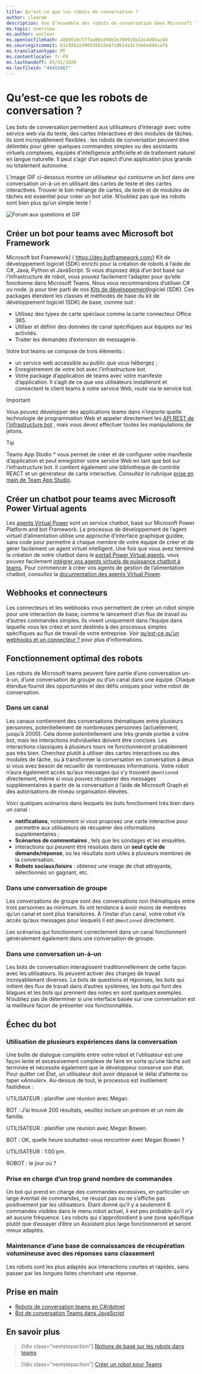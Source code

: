 ```yaml
---
title: Qu’est-ce que les robots de conversation ?
author: clearab
description: Vue d’ensemble des robots de conversation dans Microsoft Teams.
ms.topic: overview
ms.author: anclear
ms.openlocfilehash: a88d516c57faa96e29de3e786910a13c4d65ac84
ms.sourcegitcommit: 61c93b22490526b1de87c0b14a3c7eb6e046caf6
ms.translationtype: MT
ms.contentlocale: fr-FR
ms.lasthandoff: 05/31/2020
ms.locfileid: "44453867"
---
```

# <a name="what-are-conversational-bots"></a>Qu’est-ce que les robots de conversation ?

Les bots de conversation permettent aux utilisateurs d’interagir avec votre service web via du texte, des cartes interactives et des modules de tâches. Ils sont incroyablement flexibles : les robots de conversation peuvent être délimités pour gérer quelques commandes simples ou des assistants virtuels complexes, équipés d’intelligence artificielle et de traitement naturel en langue naturelle. Il peut s’agir d’un aspect d’une application plus grande ou totalement autonome.

L’image GIF ci-dessous montre un utilisateur qui contourne un bot dans une conversation un-à-un en utilisant des cartes de texte et des cartes interactives. Trouver le bon mélange de cartes, de texte et de modules de tâches est essentiel pour créer un bot utile. N’oubliez pas que les robots sont bien plus qu’un simple texte !

![Forum aux questions et GIF](~/assets/images/FAQPlusEndUser.gif)

## <a name="build--a-bot-for-teams-with-the-microsoft-bot-framework"></a>Créer un bot pour teams avec Microsoft bot Framework

Microsoft bot Framework] ( https://dev.botframework.com/) Kit de développement logiciel (SDK) enrichi pour la création de robots à l’aide de C#, Java, Python et JavaScript. Si vous disposez déjà d’un bot basé sur l’infrastructure de robot, vous pouvez facilement l’adapter pour qu’elle fonctionne dans Microsoft Teams. Nous vous recommandons d’utiliser C# ou node. js pour tirer parti de nos [Kits de développement](/microsoftteams/platform/#pivot=sdk-tools)logiciel (SDK). Ces packages étendent les classes et méthodes de base du kit de développement logiciel (SDK) de base, comme suit :

* Utilisez des types de carte spéciaux comme la carte connecteur Office 365.
* Utiliser et définir des données de canal spécifiques aux équipes sur les activités.
* Traiter les demandes d’extension de messagerie.

Votre bot teams se compose de trois éléments :

* un service web accessible au public que vous hébergez ;
* Enregistrement de votre bot avec l’infrastructure bot.
* Votre package d’application de teams avec votre manifeste d’application. Il s’agit de ce que vos utilisateurs installeront et connectent le client teams à votre service Web, routé via le service bot.

> [!IMPORTANT]
> Vous pouvez développer des applications teams dans n’importe quelle technologie de programmation Web et appeler directement les [API REST de l’infrastructure bot](/bot-framework/rest-api/bot-framework-rest-overview) , mais vous devez effectuer toutes les manipulations de jetons.

> [!TIP]
> Teams App Studio * vous permet de créer et de configurer votre manifeste d’application et peut enregistrer votre service Web en tant que bot sur l’infrastructure bot. Il contient également une bibliothèque de contrôle REACT et un générateur de carte interactive. *Consultez la rubrique* [prise en main de Team App Studio](~/concepts/build-and-test/app-studio-overview.md).

## <a name="create-a-chatbot-for-teams-with-microsoft-power-virtual-agents"></a>Créer un chatbot pour teams avec Microsoft Power Virtual agents

Les [agents Virtual Power](/power-virtual-agents/fundamentals-what-is-power-virtual-agents) sont un service chatbot, basé sur Microsoft Power Platform and bot Framework.  Le processus de développement de l’agent virtuel d’alimentation utilise une approche d’interface graphique guidée, sans code pour permettre à chaque membre de votre équipe de créer et de gérer facilement un agent virtuel intelligent.  Une fois que vous avez terminé la création de votre chatbot dans le [portail Power Virtual agents](https://powervirtualagents.microsoft.com), vous pouvez facilement [intégrer vos agents virtuels de puissance chatbot à teams](how-to/add-power-virtual-agents-bot-to-teams.md). Pour commencer à créer vos agents de gestion de l’alimentation chatbot, *consultez* la [documentation des agents Virtual Power](https://docs.microsoft.com/power-virtual-agents/).

## <a name="webhooks-and-connectors"></a>Webhooks et connecteurs

Les connecteurs et les webhooks vous permettent de créer un robot simple pour une interaction de base, comme le lancement d’un flux de travail ou d’autres commandes simples. Ils vivent uniquement dans l’équipe dans laquelle vous les créez et sont destinés à des processus simples spécifiques au flux de travail de votre entreprise. *Voir* [qu’est-ce qu’un webhooks et un connecteur ?](~/webhooks-and-connectors/what-are-webhooks-and-connectors.md) pour plus d’informations.

## <a name="where-bots-work-best"></a>Fonctionnement optimal des robots

Les robots de Microsoft teams peuvent faire partie d’une conversation un-à-un, d’une conversation de groupe ou d’un canal dans une équipe. Chaque étendue fournit des opportunités et des défis uniques pour votre robot de conversation.

### <a name="in-a-channel"></a>Dans un canal

Les canaux contiennent des conversations thématiques entre plusieurs personnes, potentiellement de nombreuses personnes (actuellement, jusqu’à 2000). Cela donne potentiellement une très grande portée à votre bot, mais les interactions individuelles doivent être concises. Les interactions classiques à plusieurs tours ne fonctionneront probablement pas très bien. Cherchez plutôt à utiliser des cartes interactives ou des modules de tâche, ou à transformer la conversation en conversation à deux si vous avez besoin de recueillir de nombreuses informations. Votre robot n’aura également accès qu’aux messages qui s’y trouvent `@mentioned` directement, même si vous pouvez récupérer des messages supplémentaires à partir de la conversation à l’aide de Microsoft Graph et des autorisations de niveau organisation élevées.

Voici quelques scénarios dans lesquels les bots fonctionnent très bien dans un canal :

* **notifications**, notamment si vous proposez une carte interactive pour permettre aux utilisateurs de récupérer des informations supplémentaires ;
* **Scénarios de commentaires** , tels que les sondages et les enquêtes.
* interactions qui peuvent être résolues dans un **seul cycle de demande/réponse**, où les résultats sont utiles à plusieurs membres de la conversation.
* **Robots sociaux/loisirs** : obtenez une image de chat attrayante, sélectionnez un gagnant, etc.

### <a name="in-a-group-chat"></a>Dans une conversation de groupe

Les conversations de groupe sont des conversations non thématiques entre trois personnes au minimum. Ils ont tendance à avoir moins de membres qu’un canal et sont plus transitoires. À l’instar d’un canal, votre robot n’a accès qu’aux messages pour lesquels il est `@mentioned` directement.

Les scénarios qui fonctionnent correctement dans un canal fonctionnent généralement également dans une conversation de groupe.

### <a name="in-a-one-to-one-chat"></a>Dans une conversation un-à-un

Les bots de conversation interagissent traditionnellement de cette façon avec les utilisateurs. Ils peuvent activer des charges de travail incroyablement diverses. Le bots de questions et réponses, les bots qui initient des flux de travail dans d’autres systèmes, les bots qui font des blagues et les bots qui prennent des notes en sont quelques exemples. N’oubliez pas de déterminer si une interface basée sur une conversation est la meilleure façon de présenter vos fonctionnalités.

## <a name="bot-fails"></a>Échec du bot

### <a name="having-multi-turn-experiences-in-chat"></a>Utilisation de plusieurs expériences dans la conversation

Une boîte de dialogue complète entre votre robot et l’utilisateur est une façon lente et excessivement complexe de faire en sorte qu’une tâche soit terminée et nécessite également que le développeur conserve son état. Pour quitter cet État, un utilisateur doit avoir dépassé le délai d’attente ou taper «*Annuler*». Au-dessus de tout, le processus est inutilement fastidieux :

UTILISATEUR : planifier une réunion avec Megan.

BOT : J’ai trouvé 200 résultats, veuillez inclure un prénom et un nom de famille.

UTILISATEUR : planifier une réunion avec Megan Bowen.

BOT : OK, quelle heure souhaitez-vous rencontrer avec Megan Bowen ?

UTILISATEUR : 1:00 pm.

ROBOT : le jour où ?

### <a name="supporting-too-many-commands"></a>Prise en charge d’un trop grand nombre de commandes

Un bot qui prend en charge des commandes excessives, en particulier un large éventail de commandes, ne réussit pas ou ne s’affiche pas positivement par les utilisateurs. Étant donné qu’il y a seulement 6 commandes visibles dans le menu robot actuel, il est peu probable qu’il n’y ait aucune fréquence. Les robots qui s’approfondient à une zone spécifique plutôt que d’essayer d’être un Assistant plus large fonctionneront et seront mieux adaptés.

### <a name="maintaining-a-large-retrieval-knowledge-base-with-unranked-responses"></a>Maintenance d’une base de connaissances de récupération volumineuse avec des réponses sans classement

Les robots sont les plus adaptés aux interactions courtes et rapides, sans passer par les longues listes cherchant une réponse.

## <a name="get-started"></a>Prise en main

* [Robots de conversation teams en C#/dotnet](https://github.com/microsoft/BotBuilder-Samples/tree/master/samples/csharp_dotnetcore/57.teams-conversation-bot)
* [Bot de conversation Teams dans JavaScript](https://github.com/microsoft/BotBuilder-Samples/tree/master/samples/javascript_nodejs/57.teams-conversation-bot)

## <a name="learn-more"></a>En savoir plus

> [!div class="nextstepaction"]
> [Notions de base sur les robots dans teams](~/bots/bot-basics.md)

> [!div class="nextstepaction"]
> [Créer un robot pour Teams](~/bots/how-to/create-a-bot-for-teams.md)
